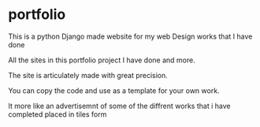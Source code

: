 # portfolio
This is a python Django made website for my web Design works that I have done

All the sites in this portfolio project I have done and more.

The site is articulately made with great precision.

You can copy the code and use as a template for your own work. 

It more like an advertisemnt of some of the diffrent works that i have completed placed in tiles form 
